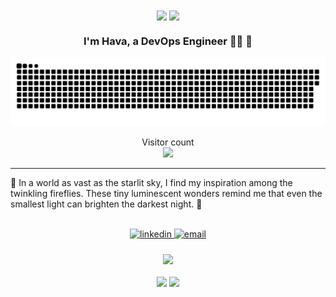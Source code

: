 <div align="center">
<img src="https://raw.githubusercontent.com/awakzdev/awakzdev/main/headergitdark.gif#gh-dark-mode-only" align="center" height="325" />
<img src="https://raw.githubusercontent.com/awakzdev/awakzdev/main/headergitlight.gif#gh-light-mode-only" align="center" height="325" />
</div>  
 
### <div align="center">I'm Hava, a DevOps Engineer 👨‍💻  🚀</div>  

<a href=#><img src="contributions.svg"></a>

<p align="center"> 
  Visitor count<br>
  <img src="https://profile-counter.glitch.me/awakzdev/count.svg" />
</p>


<hr>

<h7 align="center">🌌 In a world as vast as the starlit sky, I find my inspiration among the twinkling fireflies. These tiny luminescent wonders remind me that even the smallest light can brighten the darkest night. 🌟</h7>
<br/>  

</td></tr></table>  

<br/>  

 
<div align="center">
  <a href="https://linkedin.com/in/ellie-chodjayev" target="_blank">
    <img src="https://img.shields.io/badge/linkedin-%231E77B5.svg?&style=for-the-badge&logo=linkedin&logoColor=white" alt="linkedin" style="margin-bottom: 5px;" />
  </a>
  <a href="mailto:zenmyx@gmail.com">
    <img src="https://img.shields.io/badge/Email-D14836?style=for-the-badge&logo=gmail&logoColor=white" alt="email" style="margin-bottom: 5px;"/>
  </a>
</div>

  

<br/>  

<div align="center">
<img src="https://raw.githubusercontent.com/awakzdev/awakzdev/main/ganesha.jpeg#gh-dark-mode-only" align="center" height="325" />
</div>  
  
<br/>  

<div align="center">
            <a href="https://paypal.me/zenmyx" target="_blank" style="display: inline-block;">
                <img
                    src="https://img.shields.io/badge/Donate-PayPal-blue.svg?style=flat-square&logo=paypal" 
                    align="center"
                />
            </a>
            <a href="https://www.buymeacoffee.com/zenmyx" target="_blank" style="display: inline-block;">
                <img
                    src="https://img.shields.io/badge/Donate-Buy%20Me%20A%20Coffee-orange.svg?style=flat-square&logo=buymeacoffee" 
                    align="center"
                />
            </a></div>
